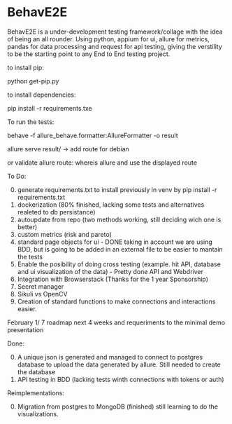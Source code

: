 # BehavE2E

BehavE2E is a under-development testing framework/collage with the idea of being an all rounder.
Using python, appium for ui, allure for metrics, pandas for data processing and request for api testing, giving the verstility to be the starting point to any End to End testing project.

to install pip:

python get-pip.py

to install dependencies:

pip install -r requirements.txe

To run the tests:

behave -f allure_behave.formatter:AllureFormatter -o result


allure serve result/ -> add route for debian

or validate allure route: whereis allure and use the displayed route

To Do:

0. generate requirements.txt to install previously in venv by pip install -r requirements.txt 
1. dockerization (80% finished, lacking some tests and alternatives realeted to db persistance)
2. autoupdate from repo (two methods working, still deciding wich one is better)
3. custom metrics (risk and pareto)
4. standard page objects for ui - DONE taking in account we are using BDD, but is going to be added in an external file to be easier to mantain the tests
5. Enable the posibility of doing cross testing (example. hit API, database and ui visualization of the data) - Pretty done API and Webdriver
6. Integration with Browserstack (Thanks for the 1 year Sponsorship)
7. Secret manager
8. Sikuli vs OpenCV
9. Creation of standard functions to make connections and interactions easier.

February 1/ 7 roadmap next 4 weeks and requeriments to the minimal demo presentation 

Done:

0. A unique json is generated and managed to connect to postgres database to upload the data generated by allure. Still needed to create the database 
1. API testing in BDD (lacking tests winth connections with tokens or auth)

Reimplementations:

0. Migration from postgres to MongoDB (finished) still learning to do the visualizations.
